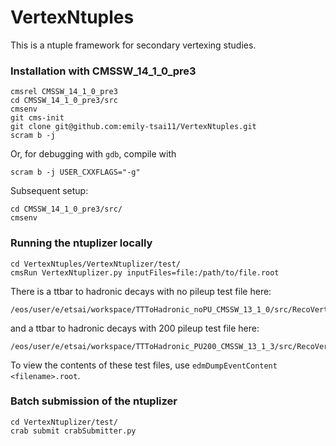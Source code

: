 # VertexNtuples

This is a ntuple framework for secondary vertexing studies.

### Installation with CMSSW_14_1_0_pre3
```
cmsrel CMSSW_14_1_0_pre3
cd CMSSW_14_1_0_pre3/src
cmsenv
git cms-init
git clone git@github.com:emily-tsai11/VertexNtuples.git
scram b -j
```
Or, for debugging with `gdb`, compile with
```
scram b -j USER_CXXFLAGS="-g"
```
Subsequent setup:
```
cd CMSSW_14_1_0_pre3/src/
cmsenv
```

### Running the ntuplizer locally
```
cd VertexNtuples/VertexNtuplizer/test/
cmsRun VertexNtuplizer.py inputFiles=file:/path/to/file.root
```
There is a ttbar to hadronic decays with no pileup test file here:
```
/eos/user/e/etsai/workspace/TTToHadronic_noPU_CMSSW_13_1_0/src/RecoVertex/AdaptiveVertexFinder/test/TTToHadronic_noPU_slimmed.root
```
and a ttbar to hadronic decays with 200 pileup test file here:
```
/eos/user/e/etsai/workspace/TTToHadronic_PU200_CMSSW_13_1_3/src/RecoVertex/AdaptiveVertexFinder/test/TTToHadronic_PU200_slimmed.root
```
To view the contents of these test files, use `edmDumpEventContent <filename>.root`.

### Batch submission of the ntuplizer
```
cd VertexNtuplizer/test/
crab submit crabSubmitter.py
```
